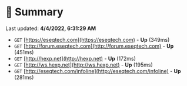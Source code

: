 # 📖 Summary
Last updated: **4/4/2022, 6:31:29 AM**

- `GET` [https://eseqtech.com](https://eseqtech.com) - **Up** (349ms)
- `GET` [http://forum.eseqtech.com](http://forum.eseqtech.com) - **Up** (451ms)
- `GET` [http://hexp.net](http://hexp.net) - **Up** (172ms)
- `GET` [http://ws.hexp.net](http://ws.hexp.net) - **Up** (195ms)
- `GET` [http://eseqtech.com/infoline](http://eseqtech.com/infoline) - **Up** (281ms)
